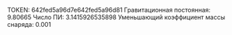 TOKEN: 642fed5a96d7e642fed5a96d81
Гравитационная постоянная: 9.80665
Число ПИ: 3.1415926535898
Уменьшающий коэффициент массы снаряда: 0.001